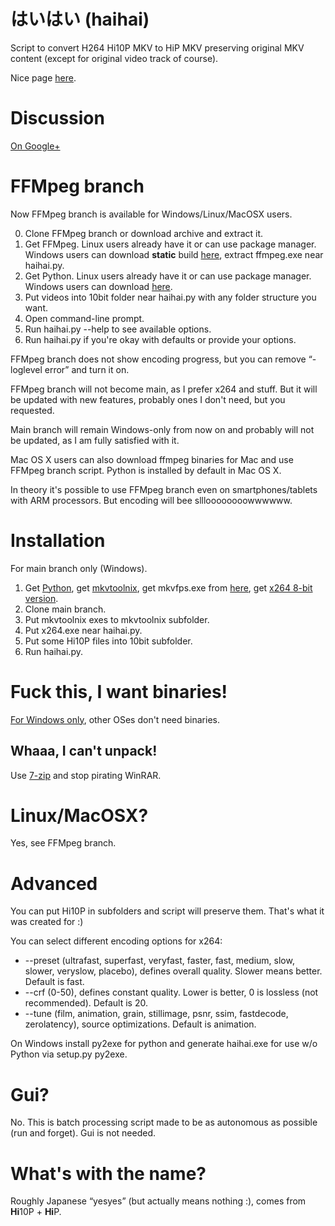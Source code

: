 ﻿﻿はいはい (haihai)
======

Script to convert H264 Hi10P MKV to HiP MKV preserving original MKV content (except for original video track of course).

Nice page [here](http://fuwaneko.github.com/haihai/).

Discussion
======

[On Google+](https://plus.google.com/107252355899172817272)

FFMpeg branch
======

Now FFMpeg branch is available for Windows/Linux/MacOSX users.

0. Clone FFMpeg branch or download archive and extract it.
1. Get FFMpeg. Linux users already have it or can use package manager. Windows users can download **static** build [here](http://ffmpeg.zeranoe.com/builds/), extract ffmpeg.exe near haihai.py.
2. Get Python. Linux users already have it or can use package manager. Windows users can download [here](http://www.python.org).
3. Put videos into 10bit folder near haihai.py with any folder structure you want.
4. Open command-line prompt.
5. Run haihai.py --help to see available options.
6. Run haihai.py if you're okay with defaults or provide your options.

FFMpeg branch does not show encoding progress, but you can remove “-loglevel error” and turn it on.

FFMpeg branch will not become main, as I prefer x264 and stuff. But it will be updated with new features, probably ones I don't need, but you requested.

Main branch will remain Windows-only from now on and probably will not be updated, as I am fully satisfied with it.

Mac OS X users can also download ffmpeg binaries for Mac and use FFMpeg branch script. Python is installed by default in Mac OS X.

In theory it's possible to use FFMpeg branch even on smartphones/tablets with ARM processors. But encoding will bee sllloooooooowwwwww.

Installation
======

For main branch only (Windows).

1. Get [Python](http://www.python.org), get [mkvtoolnix](http://www.bunkus.org/videotools/mkvtoolnix/), get mkvfps.exe from [here](http://konousa.ru/mkvfps.exe), get [x264 8-bit version](http://www.x264.nl).
2. Clone main branch.
3. Put mkvtoolnix exes to mkvtoolnix subfolder.
4. Put x264.exe near haihai.py.
5. Put some Hi10P files into 10bit subfolder.
6. Run haihai.py.

Fuck this, I want binaries!
======

[For Windows only](http://konousa.ru/10to8.7z), other OSes don't need binaries.

Whaaa, I can't unpack!
------

Use [7-zip](http://www.7-zip.org) and stop pirating WinRAR.

Linux/MacOSX?
======

Yes, see FFMpeg branch.

Advanced
======

You can put Hi10P in subfolders and script will preserve them. That's what it was created for :)

You can select different encoding options for x264:

* --preset (ultrafast, superfast, veryfast, faster, fast, medium, slow, slower, veryslow, placebo), defines overall quality. Slower means better. Default is fast.
* --crf (0-50), defines constant quality. Lower is better, 0 is lossless (not recommended). Default is 20.
* --tune (film, animation, grain, stillimage, psnr, ssim, fastdecode, zerolatency), source optimizations. Default is animation.

On Windows install py2exe for python and generate haihai.exe for use w/o Python via setup.py py2exe.

Gui?
======

No. This is batch processing script made to be as autonomous as possible (run and forget). Gui is not needed.

What's with the name?
======

Roughly Japanese “yesyes” (but actually means nothing :), comes from **Hi**10P + **Hi**P.